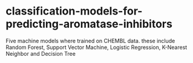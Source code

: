 # classification-models-for-predicting-aromatase-inhibitors
Five machine models where trained on CHEMBL data. these include Random Forest, Support Vector Machine, Logistic Regression, K-Nearest Neighbor and Decision Tree
